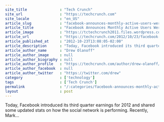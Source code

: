 ```yaml
---
site_title               : "Tech Crunch"
site_url                 : "https://techcrunch.com"
site_locale              : "en_US"
article_slug             : "facebook-announces-monthly-active-users-were-at-1-01-billion-as-of-september-30th-an-increase-of-26-year-over-year"
article_title            : "Facebook Announces Monthly Active Users Were At 1.01 Billion As Of September 30th, An Increase Of 26% Year-Over-Year"
article_image            : "https://tctechcrunch2011.files.wordpress.com/2012/10/3185110188_92ba6a151e_z.jpeg?w=640&h=400&crop=1"
article_url              : "https://techcrunch.com/2012/10/23/facebook-announces-monthly-active-users-were-at-1-01-billion-as-of-september-30th/"
article_published_at     : "2012-10-23T13:08:05-02:00"
article_description      : "Today, Facebook introduced its third quarter earnings for 2012 and shared some updated stats on how the social network is performing. Recently, Mark..."
article_author_name      : "Drew Olanoff"
article_author_image     : null
article_author_biography : null
article_author_profile   : "https://techcrunch.com/author/drew-olanoff/"
article_author_facebook  : null
article_author_twitter   : "https://twitter.com/drew"
category                 : ['technology']
tags                     : ['Tech Crunch']
permalink                : "/:categories/facebook-announces-monthly-active-users-were-at-1-01-billion-as-of-september-30th-an-increase-of-26-year-over-year/"
layout                   : post
---
```


Today, Facebook introduced its third quarter earnings for 2012 and shared some updated stats on how the social network is performing. Recently, Mark...
